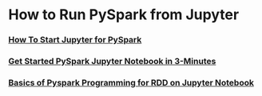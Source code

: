 # How to Run PySpark from Jupyter

### [How To Start Jupyter for PySpark](how_to_start_jupyter_for_pyspark.md)

### [Get Started PySpark Jupyter Notebook in 3-Minutes](./get-started-pyspark-jupyter-notebook-3-minutes.pdf)

### [Basics of Pyspark Programming for RDD on Jupyter Notebook](./Basics_of_Pyspark_Programming_for_RDD_on_Jupyter_Notebook.pdf)